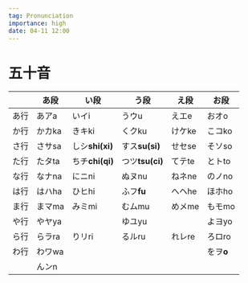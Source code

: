 ```yaml
---
tag: Pronunciation
importance: high
date: 04-11 12:00
---
```


# 五十音

|      | あ段   | い段            | う段            | え段   | お段      |
| ---- | ------ | --------------- | --------------- | ------ | --------- |
| あ行 | あアa  | いイi           | うウu           | えエe  | おオo     |
| か行 | かカka | きキki          | くクku          | けケke | こコko    |
| さ行 | さサsa | しシ**shi(xi)** | すス**su(si)**  | せセse | そソso    |
| た行 | たタta | ちチ**chi(qi)** | つツ**tsu(ci)** | てテte | とトto    |
| な行 | なナna | にニni          | ぬヌnu          | ねネne | のノno    |
| は行 | はハha | ひヒhi          | ふフ**fu**      | へヘhe | ほホho    |
| ま行 | まマma | みミmi          | むムmu          | めメme | もモmo    |
| や行 | やヤya |                 | ゆユyu          |        | よヨyo    |
| ら行 | らラra | りリri          | るルru          | れレre | ろロro    |
| わ行 | わワwa |                 |                 |        | をヲ**o** |
|      | んンn  |                 |                 |        |           |